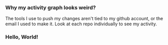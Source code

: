 ### Why my activity graph looks weird?
The tools I use to push my changes aren't tied to my github account, or the email I used to make it.
Look at each repo individually to see my activity.
### Hello, World!
